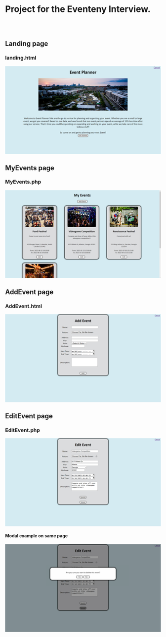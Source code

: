 # Project for the Eventeny Interview.
<br>
<br>

## Landing page
### landing.html
![alt text](https://github.com/NickkcIn7/EventenyInterview/blob/main/ProjectPics/Landing.png?raw=true)
<br>

## MyEvents page
### MyEvents.php
![alt text](https://github.com/NickkcIn7/EventenyInterview/blob/main/ProjectPics/MyEvents.png?raw=true)
<br>

## AddEvent page
### AddEvent.html
![alt text](https://github.com/NickkcIn7/EventenyInterview/blob/main/ProjectPics/AddEvent.png?raw=true)
<br>

## EditEvent page
### EditEvent.php
![alt text](https://github.com/NickkcIn7/EventenyInterview/blob/main/ProjectPics/EditEvent.png?raw=true)
#### Modal example on same page
![alt text](https://github.com/NickkcIn7/EventenyInterview/blob/main/ProjectPics/Modal.png?raw=true)
